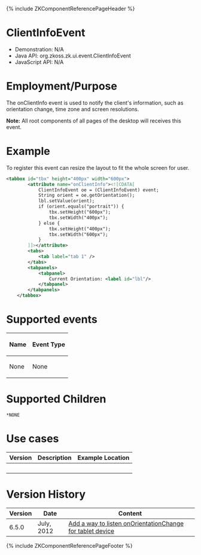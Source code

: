{% include ZKComponentReferencePageHeader %}

# ClientInfoEvent

- Demonstration: N/A
- Java API: <javadoc>org.zkoss.zk.ui.event.ClientInfoEvent </javadoc>
- JavaScript API: N/A

# Employment/Purpose

The onClientInfo event is used to notify the client's information, such
as orientation change, time zone and screen resolutions.

**Note:** All root components of all pages of the desktop will receives
this event.

# Example

To register this event can resize the layout to fit the whole screen for
user.

``` xml
<tabbox id="tbx" height="400px" width="600px">
        <attribute name="onClientInfo"><![CDATA[
            ClientInfoEvent oe = (ClientInfoEvent) event;
            String orient = oe.getOrientation();
            lbl.setValue(orient);
            if (orient.equals("portrait")) {
                tbx.setHeight("600px");
                tbx.setWidth("400px");
            } else {
                tbx.setHeight("400px");
                tbx.setWidth("600px");
            }
        ]]></attribute>
        <tabs>
            <tab label="tab 1" />
        </tabs>
        <tabpanels>
            <tabpanel>
                Current Orientation: <label id="lbl"/>
            </tabpanel>
        </tabpanels>
    </tabbox>
```

# Supported events

<table>
<thead>
<tr class="header">
<th><center>
<p>Name</p>
</center></th>
<th><center>
<p>Event Type</p>
</center></th>
</tr>
</thead>
<tbody>
<tr class="odd">
<td><p>None</p></td>
<td><p>None</p></td>
</tr>
</tbody>
</table>

# Supported Children

`*NONE`

# Use cases

| Version | Description | Example Location |
|---------|-------------|------------------|
|         |             |                  |

# Version History

| Version | Date       | Content                                                                                              |
|---------|------------|------------------------------------------------------------------------------------------------------|
| 6.5.0   | July, 2012 | [Add a way to listen onOrientationChange for tablet device](http://tracker.zkoss.org/browse/ZK-1273) |

{% include ZKComponentReferencePageFooter %}
